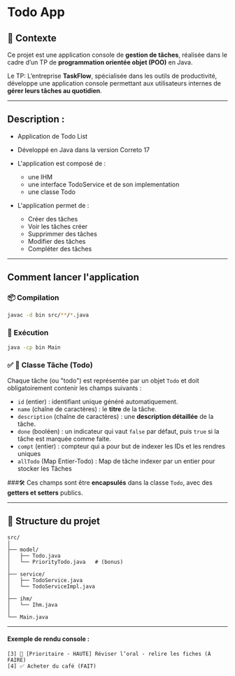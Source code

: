 # Todo App

## 🎯 Contexte

Ce projet est une application console de **gestion de tâches**, réalisée dans le cadre d’un TP de **programmation orientée objet (POO)** en Java.  

Le TP:
L’entreprise **TaskFlow**, spécialisée dans les outils de productivité, développe une application console permettant aux utilisateurs internes de **gérer leurs tâches au quotidien**.

---

## Description :

- Application de Todo List  

- Développé en Java dans la version Correto 17

- L'application est composé de :
  * une IHM 
  * une interface TodoService et de son implementation 
  * une classe Todo
- L'application permet de :
  * Créer des tâches 
  * Voir les tâches créer
  * Supprimmer des tâches
  * Modifier des tâches
  * Compléter des tâches

---

## Comment lancer l'application 

### 📦 Compilation

```bash
javac -d bin src/**/*.java
````
### 🚀 Exécution

```bash
java -cp bin Main
```


### ✅ 📌 Classe Tâche (Todo)

Chaque tâche (ou "todo") est représentée par un objet `Todo` et doit obligatoirement contenir les champs suivants :

* `id` (entier) : identifiant unique généré automatiquement.
* `name` (chaîne de caractères) : le **titre** de la tâche.
* `description` (chaîne de caractères) : une **description détaillée** de la tâche.
* `done` (booléen) : un indicateur qui vaut `false` par défaut, puis `true` si la tâche est marquée comme faite.
* `compt` (entier) : compteur qui a pour but de indexer les IDs et les rendres uniques
* `allTodo` (Map Entier-Todo) : Map de tâche indexer par un entier pour stocker les Tâches

###🛠️ Ces champs sont être **encapsulés** dans la classe `Todo`, avec des **getters et setters** publics.

---

## 📁 Structure du projet

```
src/
│
├── model/
│   ├── Todo.java
│   └── PriorityTodo.java   # (bonus)
│
├── service/
│   ├── TodoService.java
│   └── TodoServiceImpl.java
│
├── ihm/
│   └── Ihm.java
│
└── Main.java
```

---

#### Exemple de rendu console :

```
[3] 🔴 [Prioritaire - HAUTE] Réviser l’oral - relire les fiches (À FAIRE)
[4] ✅ Acheter du café (FAIT)
```
